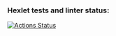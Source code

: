 ### Hexlet tests and linter status:
[![Actions Status](https://github.com/severnyiMishka/layout-designer-project-lvl1/workflows/hexlet-check/badge.svg)](https://github.com/severnyiMishka/layout-designer-project-lvl1/actions)